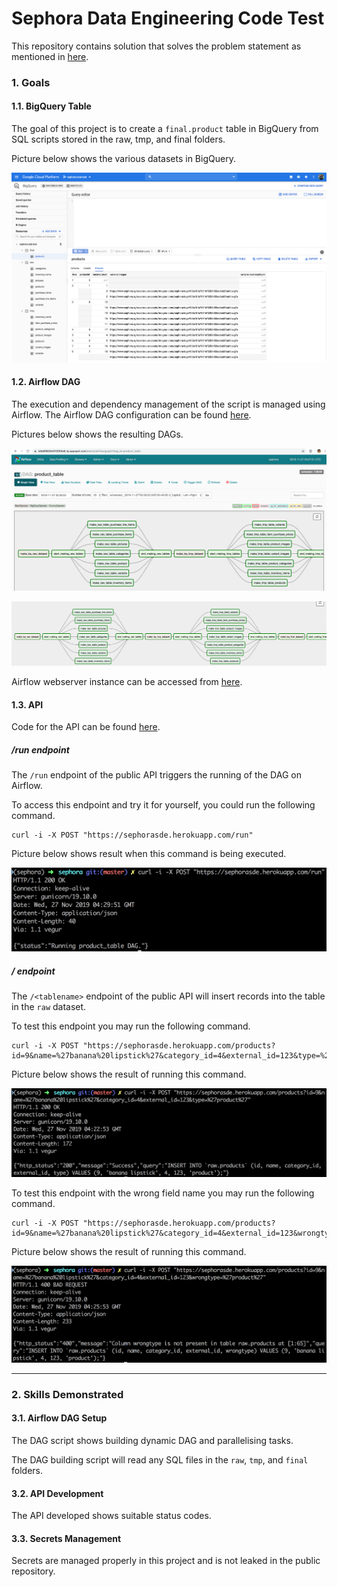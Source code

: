 # Sephora Data Engineering Code Test

This repository contains solution that solves the problem statement as mentioned
in [here](https://github.com/devacto/sephora/blob/master/PROBLEM_STATEMENT.md).

### 1. Goals

#### 1.1. BigQuery Table

The goal of this project is to create a `final.product` table in BigQuery from
SQL scripts stored in the raw, tmp, and final folders.

Picture below shows the various datasets in BigQuery.

![Bigquery](./docs/images/bigquery.png)

#### 1.2. Airflow DAG

The execution and dependency management of the script is managed using Airflow. The
Airflow DAG configuration can be found [here](https://github.com/devacto/sephora/blob/master/dags/product.py).

Pictures below shows the resulting DAGs.

![Airflow](./docs/images/airflow.png)

![Dag](./docs/images/dag.png)

Airflow webserver instance can be accessed from [here](https://b9a698264010f93e8-tp.appspot.com/admin/).

#### 1.3. API

Code for the API can be found [here](https://github.com/devacto/sephora/blob/master/app.py).

##### /run endpoint

The `/run` endpoint of the public API triggers the running of the DAG on Airflow.

To access this endpoint and try it for yourself, you could run the following command.

```
curl -i -X POST "https://sephorasde.herokuapp.com/run"
```

Picture below shows result when this command is being executed.

![Run](./docs/images/test_run_endpoint.png)

##### /<tablename> endpoint

The `/<tablename>` endpoint of the public API will insert records into the table in the `raw` dataset.

To test this endpoint you may run the following command.

```
curl -i -X POST "https://sephorasde.herokuapp.com/products?id=9&name=%27banana%20lipstick%27&category_id=4&external_id=123&type=%27product%27"
```

Picture below shows the result of running this command.

![Correct](./docs/images/test_bq_correct.png)

To test this endpoint with the wrong field name you may run the following command.

```
curl -i -X POST "https://sephorasde.herokuapp.com/products?id=9&name=%27banana%20lipstick%27&category_id=4&external_id=123&wrongtype=%27product%27"
```

Picture below shows the result of running this command.

![Wrong](./docs/images/test_bq_wrong.png)

***

### 2. Skills Demonstrated

#### 3.1. Airflow DAG Setup

The DAG script shows building dynamic DAG and parallelising tasks.

The DAG building script will read any SQL files in the `raw`, `tmp`, and `final` folders.

#### 3.2. API Development

The API developed shows suitable status codes.

#### 3.3. Secrets Management

Secrets are managed properly in this project and is not leaked in the public repository.

